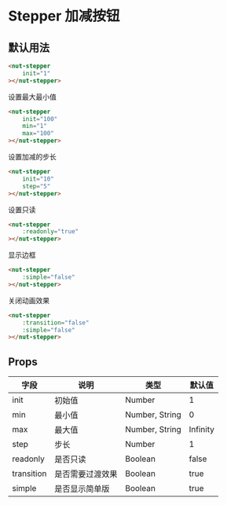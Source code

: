 # Stepper 加减按钮

## 默认用法

```html
<nut-stepper 
    init="1"
></nut-stepper>
```

设置最大最小值

```html
<nut-stepper 
    init="100" 
    min="1" 
    max="100"
></nut-stepper>
```

设置加减的步长

```html
<nut-stepper 
    init="10"
    step="5"
></nut-stepper>
```

设置只读

```html
<nut-stepper 
    :readonly="true"
></nut-stepper>
```

显示边框

```html
<nut-stepper 
    :simple="false"
></nut-stepper>
```

关闭动画效果

```html
<nut-stepper 
    :transition="false" 
    :simple="false"
></nut-stepper>
```

## Props

| 字段 | 说明 | 类型 | 默认值 
| ----- | ----- | ----- | ----- 
| init | 初始值 | Number | 1
| min | 最小值 | Number, String | 0
| max | 最大值 | Number, String | Infinity
| step | 步长 | Number | 1
| readonly | 是否只读 | Boolean | false
| transition | 是否需要过渡效果 | Boolean | true
| simple | 是否显示简单版 | Boolean | true
